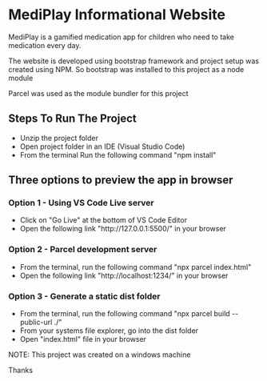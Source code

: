 <h1>MediPlay Informational Website</h1>

<p>MediPlay is a gamified medication app for children who need to take medication every day.</p>

<p>The website is developed using bootstrap framework and project setup was created using NPM. So bootstrap was installed to this project as a node module</p>

<p>Parcel was used as the module bundler for this project</p>

<h2>Steps To Run The Project</h2>

<ul>
<li>Unzip the project folder</li>
<li>Open project folder in an IDE (Visual Studio Code)</li>
<li>From the terminal Run the following command "npm install"</li>
</ul>

<h2>Three options to preview the app in browser</h2>

<h3>Option 1 - Using VS Code Live server</h3>

<ul>
<li>Click on "Go Live" at the bottom of VS Code Editor</li>
<li>Open the following link "http://127.0.0.1:5500/" in your browser</li>
</ul>

<h3>Option 2 - Parcel development server</h3>

<ul>
<li>From the terminal, run the following command "npx parcel index.html"</li>
<li>Open the following link "http://localhost:1234/" in your browser</li>
</ul>

<h3>Option 3 - Generate a static dist folder</h3>

<ul>
<li>From the terminal, run the following command "npx parcel build --public-url ./"</li>
<li>From your systems file explorer, go into the dist folder</li>
<li>Open "index.html" file in your browser</li>
</ul>

<p>NOTE: This project was created on a windows machine</p>

<p>Thanks</p>
